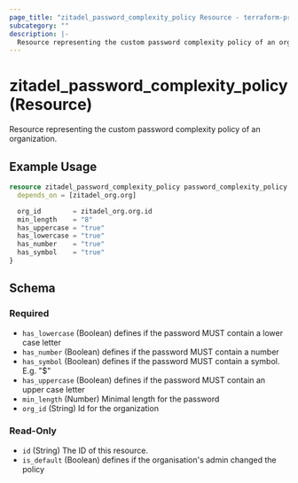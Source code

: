 ```yaml
---
page_title: "zitadel_password_complexity_policy Resource - terraform-provider-zitadel"
subcategory: ""
description: |-
  Resource representing the custom password complexity policy of an organization.
---
```


# zitadel_password_complexity_policy (Resource)

Resource representing the custom password complexity policy of an organization.

## Example Usage

```terraform
resource zitadel_password_complexity_policy password_complexity_policy {
  depends_on = [zitadel_org.org]

  org_id        = zitadel_org.org.id
  min_length    = "8"
  has_uppercase = "true"
  has_lowercase = "true"
  has_number    = "true"
  has_symbol    = "true"
}
```

<!-- schema generated by tfplugindocs -->
## Schema

### Required

- `has_lowercase` (Boolean) defines if the password MUST contain a lower case letter
- `has_number` (Boolean) defines if the password MUST contain a number
- `has_symbol` (Boolean) defines if the password MUST contain a symbol. E.g. "$"
- `has_uppercase` (Boolean) defines if the password MUST contain an upper case letter
- `min_length` (Number) Minimal length for the password
- `org_id` (String) Id for the organization

### Read-Only

- `id` (String) The ID of this resource.
- `is_default` (Boolean) defines if the organisation's admin changed the policy